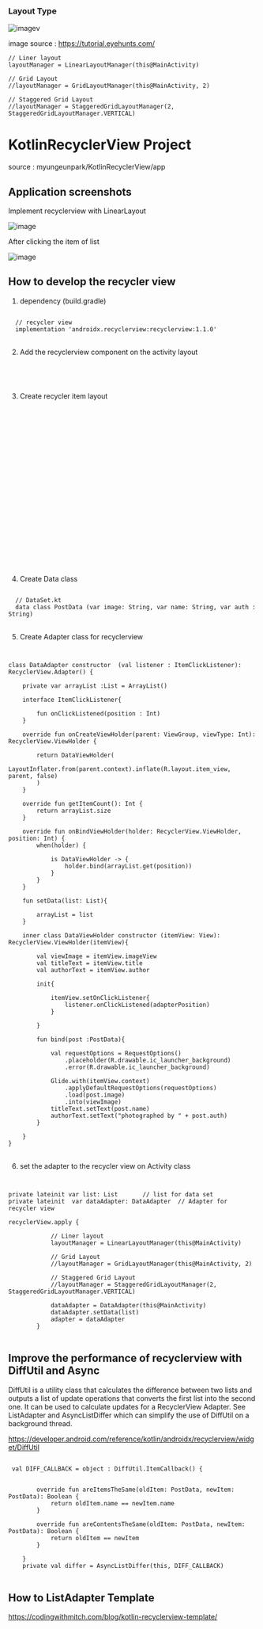 ### Layout Type

![image](https://user-images.githubusercontent.com/53125879/74468394-9c4e9500-4e4f-11ea-873b-a9435cfa3c2b.png)v

image source : https://tutorial.eyehunts.com/


    // Liner layout 
    layoutManager = LinearLayoutManager(this@MainActivity)

    // Grid Layout
    //layoutManager = GridLayoutManager(this@MainActivity, 2)

    // Staggered Grid Layout
    //layoutManager = StaggeredGridLayoutManager(2, StaggeredGridLayoutManager.VERTICAL)
    


# KotlinRecyclerView Project 

source : myungeunpark/KotlinRecyclerView/app

## Application screenshots 

Implement recyclerview with LinearLayout 


![image](https://user-images.githubusercontent.com/53125879/74289570-47dad680-4ce4-11ea-99e2-1bf042be12a8.png)


After clicking the item of list


![image](https://user-images.githubusercontent.com/53125879/74289608-693bc280-4ce4-11ea-9354-4180ae8794ae.png)



## How to develop the recycler view 

 1. dependency (build.gradle)
 
<pre>
<code>
  // recycler view 
  implementation 'androidx.recyclerview:recyclerview:1.1.0'
</code>
</pre>
  
 2. Add the recyclerview component on the activity layout 
 
<pre>
<code>
   <androidx.recyclerview.widget.RecyclerView
        android:id="@+id/recyclerView"
        android:layout_width="match_parent"
        android:layout_height="match_parent" />
</code>
</pre>       
        
 3. Create recycler item layout     
  
<pre>
<code> 
  <?xml version="1.0" encoding="utf-8"?>
  <RelativeLayout xmlns:android="http://schemas.android.com/apk/res/android"
    xmlns:app="http://schemas.android.com/apk/res-auto"
    android:layout_width="match_parent"
    android:layout_height="wrap_content"
    android:padding="10dp">


    <androidx.cardview.widget.CardView
        app:cardBackgroundColor="@android:color/transparent"
        android:layout_width="match_parent"
        android:layout_height="wrap_content"
        app:cardCornerRadius="5dp"
        app:cardElevation="5dp"
        app:cardPreventCornerOverlap="false">

        <RelativeLayout
            android:layout_width="match_parent"
            android:layout_height="wrap_content"
            >

            <ImageView
                android:layout_width="match_parent"
                android:layout_height="200dp"
                android:src="@mipmap/ic_launcher"
                android:id="@+id/imageView"
                android:padding="0dp"
                android:layout_margin="0dp"
                android:adjustViewBounds="true"
                android:scaleType="fitXY"/>

            <TextView
                android:id="@+id/title"
                android:layout_width="match_parent"
                android:layout_height="wrap_content"
                android:layout_below="@+id/imageView"
                android:padding="10dp"
                android:text="Image Name"
                android:textColor="#000"
                android:textSize="20sp"
                android:textStyle="bold" />

            <TextView
                android:layout_width="match_parent"
                android:layout_height="wrap_content"
                android:text="Image Name"
                android:id="@+id/author"
                android:layout_below="@+id/title"
                android:paddingLeft="10dp"
                android:paddingBottom="10dp"
                android:textColor="#000"/>

        </RelativeLayout>


    </androidx.cardview.widget.CardView>


</RelativeLayout>
</code>
</pre>
  
  
4. Create Data class 
  
<pre>
<code>
  // DataSet.kt  
  data class PostData (var image: String, var name: String, var auth : String)
</code>
</pre> 
  
5. Create Adapter class for recyclerview
  
<pre>
<code>

class DataAdapter constructor  (val listener : ItemClickListener): RecyclerView.Adapter<RecyclerView.ViewHolder>() {

    private var arrayList :List<PostData> = ArrayList()

    interface ItemClickListener{
    
        fun onClickListened(position : Int)
    }

    override fun onCreateViewHolder(parent: ViewGroup, viewType: Int): RecyclerView.ViewHolder {

        return DataViewHolder(
            LayoutInflater.from(parent.context).inflate(R.layout.item_view, parent, false)
        )
    }

    override fun getItemCount(): Int {
        return arrayList.size
    }

    override fun onBindViewHolder(holder: RecyclerView.ViewHolder, position: Int) {
        when(holder) {

            is DataViewHolder -> {
                holder.bind(arrayList.get(position))
            }
        }
    }

    fun setData(list: List<PostData>){

        arrayList = list
    }

    inner class DataViewHolder constructor (itemView: View): RecyclerView.ViewHolder(itemView){

        val viewImage = itemView.imageView
        val titleText = itemView.title
        val authorText = itemView.author

        init{

            itemView.setOnClickListener{
                listener.onClickListened(adapterPosition)
            }

        }

        fun bind(post :PostData){

            val requestOptions = RequestOptions()
                .placeholder(R.drawable.ic_launcher_background)
                .error(R.drawable.ic_launcher_background)

            Glide.with(itemView.context)
                .applyDefaultRequestOptions(requestOptions)
                .load(post.image)
                .into(viewImage)
            titleText.setText(post.name)
            authorText.setText("photographed by " + post.auth)
        }

    }
}
</code>
</pre>


6. set the adapter to the recycler view on Activity class 

<pre>
<code>

private lateinit var list: List<PostData>       // list for data set
private lateinit  var dataAdapter: DataAdapter  // Adapter for recycler view

recyclerView.apply {

            // Liner layout
            layoutManager = LinearLayoutManager(this@MainActivity)

            // Grid Layout
            //layoutManager = GridLayoutManager(this@MainActivity, 2)

            // Staggered Grid Layout
            //layoutManager = StaggeredGridLayoutManager(2, StaggeredGridLayoutManager.VERTICAL)

            dataAdapter = DataAdapter(this@MainActivity)
            dataAdapter.setData(list)
            adapter = dataAdapter
        }
</code>
</pre>



## Improve the performance of recyclerview with DiffUtil and Async

DiffUtil is a utility class that calculates the difference between two lists and outputs a list of update operations that converts the first list into the second one. 
It can be used to calculate updates for a RecyclerView Adapter. See ListAdapter and AsyncListDiffer which can simplify the use of DiffUtil on a background thread.

https://developer.android.com/reference/kotlin/androidx/recyclerview/widget/DiffUtil

<pre>
<code>
 val DIFF_CALLBACK = object : DiffUtil.ItemCallback<PostData>() {


        override fun areItemsTheSame(oldItem: PostData, newItem: PostData): Boolean {
            return oldItem.name == newItem.name
        }

        override fun areContentsTheSame(oldItem: PostData, newItem: PostData): Boolean {
            return oldItem == newItem
        }

    }
    private val differ = AsyncListDiffer(this, DIFF_CALLBACK)
</code>
</pre>


## How to ListAdapter Template 

https://codingwithmitch.com/blog/kotlin-recyclerview-template/




